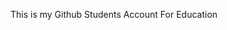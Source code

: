 This is my Github Students Account For Education 

<!---
earlyronny/earlyronny is a ✨ special ✨ repository because its `README.md` (this file) appears on your GitHub profile.
You can click the Preview link to take a look at your changes.
--->
